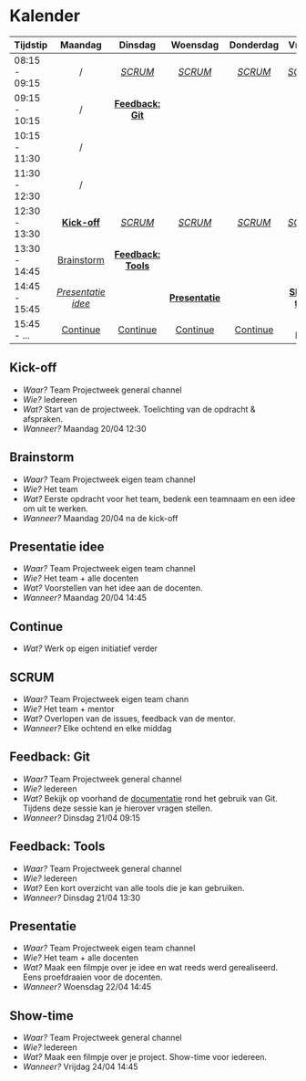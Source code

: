 <!-- markdownlint-disable MD013 -->
# Kalender

| Tijdstip | Maandag | Dinsdag  | Woensdag | Donderdag  | Vrijdag |
| --- |:---:| :---:| :---: |:---:| :---:|
| 08:15 - 09:15 | / | [*SCRUM*](./#scrum)| [*SCRUM*](./#scrum) | [*SCRUM*](./#scrum) | [*SCRUM*](./#scrum) |
| 09:15 - 10:15 | / | [**Feedback: Git**](./#feedback-git) | | | |
| 10:15 - 11:30 | / | | | | |
| 11:30 - 12:30 | / | | | | |
| 12:30 - 13:30 | [**Kick-off**](./#kick-off) | [*SCRUM*](./#scrum) | [*SCRUM*](./#scrum) | [*SCRUM*](./#scrum) | [*SCRUM*](./#scrum) |
| 13:30 - 14:45 | [Brainstorm](./#brainstorm) | [**Feedback: Tools**](./#feedback-tools)| | | |
| 14:45 - 15:45 | [*Presentatie idee*](./#presentatie-idee)| | [**Presentatie**](./#presentatie)| | [**Show-time**](./#show-time) |
| 15:45 - ... | [Continue](./#continue)| [Continue](./#continue) | [Continue](./#continue)| [Continue](./#continue)| The END |

## Kick-off 

* *Waar?* Team Projectweek general channel
* *Wie?* Iedereen
* *Wat?* Start van de projectweek. Toelichting van de opdracht & afspraken.
* *Wanneer?* Maandag 20/04 12:30

## Brainstorm 

* *Waar?* Team Projectweek eigen team channel
* *Wie?* Het team
* *Wat?* Eerste opdracht voor het team, bedenk een teamnaam en een idee om uit te werken.
* *Wanneer?* Maandag 20/04 na de kick-off

## Presentatie idee 

* *Waar?* Team Projectweek eigen team channel
* *Wie?* Het team + alle docenten
* *Wat?* Voorstellen van het idee aan de docenten.
* *Wanneer?* Maandag 20/04 14:45

## Continue

* *Wat?* Werk op eigen initiatief verder

## SCRUM

* *Waar?* Team Projectweek eigen team chann
* *Wie?* Het team + mentor
* *Wat?* Overlopen van de issues, feedback van de mentor.
* *Wanneer?* Elke ochtend en elke middag

## Feedback: Git

* *Waar?* Team Projectweek general channel
* *Wie?* Iedereen
* *Wat?* Bekijk op voorhand de [documentatie](../git/) rond het gebruik van Git. Tijdens deze sessie kan je hierover vragen stellen.
* *Wanneer?* Dinsdag 21/04 09:15

## Feedback: Tools

* *Waar?* Team Projectweek general channel
* *Wie?* Iedereen
* *Wat?* Een kort overzicht van alle tools die je kan gebruiken.
* *Wanneer?* Dinsdag 21/04 13:30

## Presentatie

* *Waar?* Team Projectweek eigen team channel
* *Wie?* Het team + alle docenten
* *Wat?* Maak een filmpje over je idee en wat reeds werd gerealiseerd. Eens proefdraaien voor de docenten.
* *Wanneer?* Woensdag 22/04 14:45

## Show-time

* *Waar?* Team Projectweek general channel
* *Wie?* Iedereen
* *Wat?* Maak een filmpje over je project. Show-time voor iedereen.
* *Wanneer?* Vrijdag 24/04 14:45
